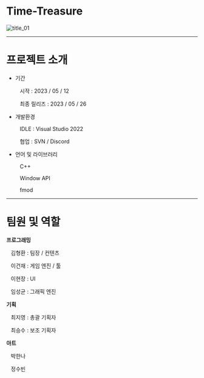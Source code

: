 # Time-Treasure

![title_01](https://github.com/hedwig3798/Time-Treasure/assets/71327618/ee64e0b1-bc9c-4797-8d29-f8712eaa44db)   

---

# 프로젝트 소개

- 기간
    
  &nbsp;&nbsp;&nbsp;시작 : 2023 / 05 / 12
    
    &nbsp;&nbsp;&nbsp;최종 릴리즈 : 2023 / 05 / 26
    
- 개발환경
    
    &nbsp;&nbsp;&nbsp;IDLE : Visual Studio 2022
    
    &nbsp;&nbsp;&nbsp;협업 : SVN / Discord
    
- 언어 및 라이브러리
    
   &nbsp;&nbsp;&nbsp;C++
    
    &nbsp;&nbsp;&nbsp;Window API
    
    &nbsp;&nbsp;&nbsp;fmod

---

# 팀원 및 역할

**프로그래밍**

&nbsp;&nbsp;&nbsp;김형환 : 팀장 / 컨텐츠

&nbsp;&nbsp;&nbsp;이건재 : 게임 엔진 / 툴

&nbsp;&nbsp;&nbsp;이현장 : UI 

&nbsp;&nbsp;&nbsp;임성균 : 그래픽 엔진

**기획**

&nbsp;&nbsp;&nbsp;최지영 : 총괄 기획자

&nbsp;&nbsp;&nbsp;최승수 : 보조 기획자

**아트**

&nbsp;&nbsp;&nbsp;박한나

&nbsp;&nbsp;&nbsp;정수빈

